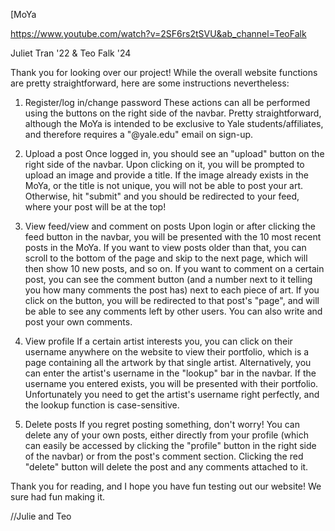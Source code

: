 [MoYa

https://www.youtube.com/watch?v=2SF6rs2tSVU&ab_channel=TeoFalk

Juliet Tran '22 & Teo Falk '24

Thank you for looking over our project! While the overall website functions are pretty straightforward, here are some instructions nevertheless:

1. Register/log in/change password
 These actions can all be performed using the buttons on the right side of the navbar. Pretty straightforward, although the MoYa is intended to be exclusive
 to Yale students/affiliates, and therefore requires a "@yale.edu" email on sign-up.

2. Upload a post
 Once logged in, you should see an "upload" button on the right side of the navbar. Upon clicking on it, you will be prompted to upload an image and provide
 a title. If the image already exists in the MoYa, or the title is not unique, you will not be able to post your art. Otherwise, hit "submit" and you
 should be redirected to your feed, where your post will be at the top!

3. View feed/view and comment on posts
 Upon login or after clicking the feed button in the navbar, you will be presented with the 10 most recent posts in the MoYa. If you want to view posts
 older than that, you can scroll to the bottom of the page and skip to the next page, which will then show 10 new posts, and so on. If you want to
 comment on a certain post, you can see the comment button (and a number next to it telling you how many comments the post has) next to each piece of art.
 If you click on the button, you will be redirected to that post's "page", and will be able to see any comments left by other users. You can also write and
 post your own comments.

4. View profile
 If a certain artist interests you, you can click on their username anywhere on the website to view their portfolio, which is a page containing all the artwork
 by that single artist. Alternatively, you can enter the artist's username in the "lookup" bar in the navbar. If the username you entered exists, you will
 be presented with their portfolio. Unfortunately you need to get the artist's username right perfectly, and the lookup function is case-sensitive.

5. Delete posts
 If you regret posting something, don't worry! You can delete any of your own posts, either directly from your profile (which can easily be accessed by
 clicking the "profile" button in the right side of the navbar) or from the post's comment section. Clicking the red "delete" button will delete the post
 and any comments attached to it.

Thank you for reading, and I hope you have fun testing out our website! We sure had fun making it.

//Julie and Teo